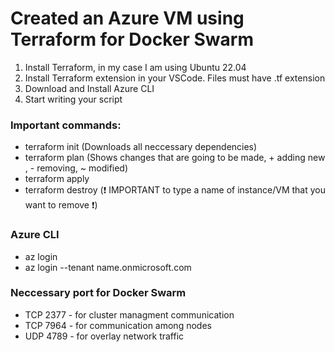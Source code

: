 # Created an Azure VM using **Terraform** for Docker Swarm
1. Install Terraform, in my case I am using Ubuntu 22.04
2. Install Terraform extension in your VSCode. Files must have .tf extension
3. Download and Install Azure CLI 
4. Start writing your script
###  Important commands:
- terraform init (Downloads all neccessary dependencies)
- terraform plan (Shows changes that are going to be made, + adding new , - removing, ~ modified)
- terraform apply 
- terraform destroy (:exclamation: IMPORTANT to type a name of instance/VM that you want to remove :exclamation:)
### Azure CLI 
- az login
- az login --tenant name.onmicrosoft.com
### Neccessary port for Docker Swarm
- TCP 2377 - for cluster managment communication
- TCP 7964 - for communication among nodes
- UDP 4789 - for overlay network traffic
